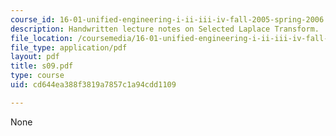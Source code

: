 ```yaml
---
course_id: 16-01-unified-engineering-i-ii-iii-iv-fall-2005-spring-2006
description: Handwritten lecture notes on Selected Laplace Transform.
file_location: /coursemedia/16-01-unified-engineering-i-ii-iii-iv-fall-2005-spring-2006/cd644ea388f3819a7857c1a94cdd1109_s09.pdf
file_type: application/pdf
layout: pdf
title: s09.pdf
type: course
uid: cd644ea388f3819a7857c1a94cdd1109

---
```

None